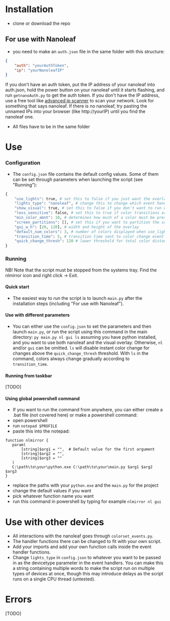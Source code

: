 # Installation
- clone or download the repo

## For use with Nanoleaf
- you need to make an ``auth.json`` file in the same folder with this structure:
```json
{
    "auth": "yourAuthToken",
    "ip": "yourNanoleafIP"
}
```
  If you don't have an auth token, put the IP address of your nanoleaf into auth.json, hold the power button on your nanoleaf until it starts flashing, and run ``getnanoAuth.py`` to get the auth token.
  If you don't have the IP address, use a free tool like [advanced ip scanner](https://www.advanced-ip-scanner.com/) to scan your network. Look for something that says nanoleaf. If there is no nanoleaf, try pasting the unnamed IPs into your browser (like http://yourIP) until you find the nanoleaf one.
- All files have to be in the same folder

# Use
### Configuration
- The ``config.json`` file contains the default config values. Some of them can be set through parameters when launching the script (see "Running"):
```py
{
    "use_lights": true, # set this to false if you just want the overlay with default_num_colors colors
    "lights_type": "nanoleaf", # change this to change which event handlers are being called in colorset_events.py. (See "Use with other devices")
    "show_visual": true, # set this to false if you don't want to run with the overlay
    "less_sensitive": false, # set this to true if color transitions are too choppy
    "min_color_amnt": 10, # determines how much of a color must be present to be seen by the color picker at all. The total amount of colors on the screen is 1080*0.05*1920*0.05 = 5184.
    "screen_partitions": [], # set this if you want to partition the screen into different parts. format for 4 quadrants is [[[0,0.5],[0,0.5]], [[0,0.5],[0.5,1]], [[0.5,1],[0,0.5]], [[0.5,1],[0.5,1]]]
    "gui_w_h": [20, 120], # width and height of the overlay
    "default_num_colors": 3, # number of colors displayed when use_lights is false
    "transition_time": 5, # transition time sent to color change event handlers
    "quick_change_thresh": 120 # lower threshold for total color distance to instantly change color of panels instead of fading when less_sensitive is false
}
```
### Running
NB! Note that the script must be stopped from the systems tray. Find the nlmirror icon and right click -> Exit.
#### Quick start
- The easiest way to run the script is to launch ``main.py`` after the installation steps (including "For use with Nanoleaf").
#### Use with different parameters
- You can either use the ``config.json`` to set the parameters and then launch ``main.py``, or run the script using this command in the main directory:
  ``py main.py nl gui ls``
  assuming you have python installed, and you want to use both nanoleaf and the visual overlay. Otherwise, ``nl`` and/or ``gui`` can be omitted. ``ls`` will disable instant color change for changes above the ``quick_change_thresh`` threshold. With ``ls`` in the command, colors always change gradually according to ``transition_time``.
#### Running from taskbar
[TODO]
#### Using global powershell command
- If you want to run the command from anywhere, you can either create a .bat file (not covered here) or make a powershell command:
- open powershell
- run ``notepad $PROFILE``
- paste this into the notepad:
```
function nlmirror {
   param(
       [string]$arg1 = "",  # Default value for the first argument
       [string]$arg2 = "",
       [string]$arg3 = ""
   )
   C:\path\to\your\python.exe C:\path\to\your\main.py $arg1 $arg2 $arg3
}
```
- replace the paths with your ``python.exe`` and the ``main.py`` for the project
- change the default values if you want
- pick whatever function name you want
- run this command in powershell by typing for example ``nlmirror nl gui``

# Use with other devices
- All interactions with the nanoleaf goes through ``colorset_events.py``. 
- The handler functions there can be changed to fit with your own script.
- Add your imports and add your own function calls inside the event handler functions.
- Change ``lights_type`` in ``config.json`` to whatever you want to be passed in as the devicetype parameter in the event handlers. You can make this a string containing multiple words to make the script run on multiple types of devices at once, though this may introduce delays as the script runs on a single CPU thread (untested).

# Errors
[TODO]
